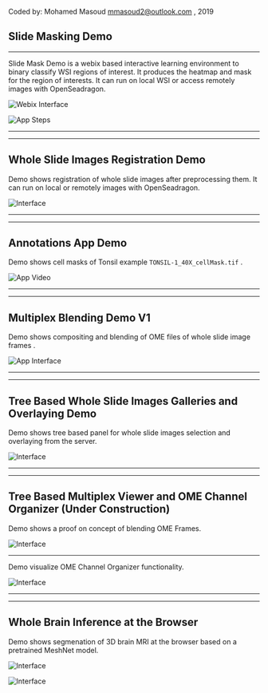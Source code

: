 Coded by: Mohamed Masoud <mmasoud2@outlook.com> , 2019 <br>

## Slide Masking Demo
<hr>

Slide Mask Demo is a webix based interactive learning environment to binary classify WSI regions of interest. It produces the heatmap and mask for the region of interests. It can run on local WSI or access remotely images with OpenSeadragon.


![Webix Interface](https://github.com/Mmasoud1/Portfolios/blob/master/ShowMe/SlideMask/Slide1.png)


![App Steps](https://github.com/Mmasoud1/Portfolios/blob/master/ShowMe/SlideMask/SlideMaskToShowSteps.gif)



<hr>

<hr>

## Whole Slide Images Registration Demo

Demo shows registration of whole slide images after preprocessing them. It can run on local or remotely images with OpenSeadragon.


![Interface](https://github.com/Mmasoud1/Portfolios/blob/master/ShowMe/DSA_OSD_Registration/RegisterInterface.png)



<hr>

<hr>

## Annotations App Demo

Demo shows cell masks of Tonsil example `TONSIL-1_40X_cellMask.tif` . 


![App Video](https://github.com/Mmasoud1/Portfolios/blob/master/ShowMe/AnnotationsApp_v1/Tonsil_Mask_UploadDemo.gif)


<hr>

<hr>

## Multiplex Blending Demo V1

Demo  shows compositing and blending of OME files of whole slide image frames . 


![App Interface](https://github.com/Mmasoud1/Portfolios/blob/master/ShowMe/MultiplexBlendWebGLDemo/Interface.png)


<hr>

<hr>

## Tree Based Whole Slide Images Galleries and Overlaying Demo

Demo shows tree based panel for whole slide images selection and overlaying from the server.

![Interface](https://github.com/Mmasoud1/Portfolios/blob/master/ShowMe/imageOrganizerBasic/Interface.gif)


<hr>

<hr>

## Tree Based Multiplex Viewer and OME Channel Organizer (Under Construction)

Demo shows a proof on concept of blending OME Frames.

![Interface](https://github.com/Mmasoud1/Portfolios/blob/master/ShowMe/TreeBasedMultiplexViewer/Interface.gif)

<hr>

Demo visualize  OME Channel Organizer functionality.

![Interface](https://github.com/Mmasoud1/Portfolios/blob/master/ShowMe/OMEChannelOrg/OMEDemo.gif)


<hr>

<hr>

## Whole Brain Inference at the Browser

Demo shows segmenation of 3D brain MRI at the browser based on a pretrained MeshNet model.

![Interface](https://github.com/Mmasoud1/Portfolios/blob/master/ShowMe/BrainInference/BrainSeg.gif)

![Interface](https://github.com/Mmasoud1/Portfolios/blob/master/ShowMe/BrainInference/SimpleUI_Demo.gif)







